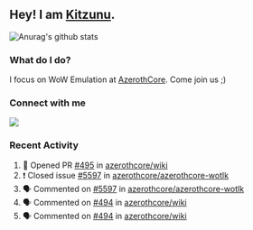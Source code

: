 ## Hey! I am [Kitzunu](https://Github.com/Kitzunu).

![Anurag's github stats](https://github-readme-stats.kitzunu.vercel.app/api?username=Kitzunu&show_icons=true)

### What do I do?

I focus on WoW Emulation at [AzerothCore](https://Github.com/AzerothCore). Come join us ;)

### Connect with me
[![](https://img.shields.io/badge/AzerothCore%20Discord-Connect%20with%20me!-green)](https://discord.com/invite/gkt4y2x)

### Recent Activity

<!--START_SECTION:activity-->
1. 💪 Opened PR [#495](https://github.com/azerothcore/wiki/pull/495) in [azerothcore/wiki](https://github.com/azerothcore/wiki)
2. ❗️ Closed issue [#5597](https://github.com/azerothcore/azerothcore-wotlk/issues/5597) in [azerothcore/azerothcore-wotlk](https://github.com/azerothcore/azerothcore-wotlk)
3. 🗣 Commented on [#5597](https://github.com/azerothcore/azerothcore-wotlk/issues/5597) in [azerothcore/azerothcore-wotlk](https://github.com/azerothcore/azerothcore-wotlk)
4. 🗣 Commented on [#494](https://github.com/azerothcore/wiki/issues/494) in [azerothcore/wiki](https://github.com/azerothcore/wiki)
5. 🗣 Commented on [#494](https://github.com/azerothcore/wiki/issues/494) in [azerothcore/wiki](https://github.com/azerothcore/wiki)
<!--END_SECTION:activity-->
